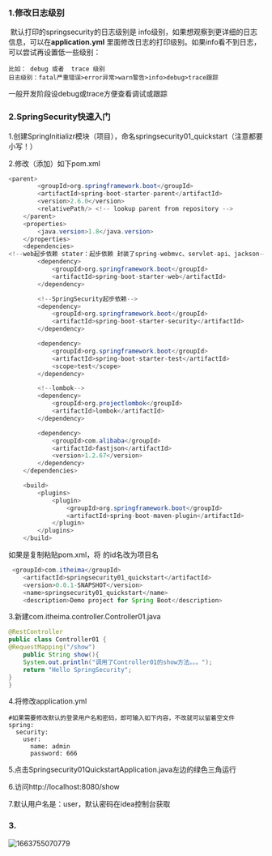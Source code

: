 ### 1.修改日志级别

​		默认打印的springsecurity的日志级别是 info级别，如果想观察到更详细的日志信息，可以在**application.yml** 里面修改日志的打印级别。如果info看不到日志，可以尝试再设置低一些级别：

```
比如： debug 或者  trace 级别
日志级别：fatal严重错误>error异常>warn警告>info>debug>trace跟踪
```

一般开发阶段设debug或trace方便查看调试或跟踪

### 2.SpringSecurity快速入门

1.创建SpringInitializr模块（项目），命名springsecurity01_quickstart（注意都要小写！）

2.修改（添加）如下pom.xml

```java
<parent>
        <groupId>org.springframework.boot</groupId>
        <artifactId>spring-boot-starter-parent</artifactId>
        <version>2.6.0</version>
        <relativePath/> <!-- lookup parent from repository -->
    </parent>
    <properties>
        <java.version>1.8</java.version>
    </properties>
    <dependencies>
<!--web起步依赖 stater：起步依赖 封装了spring-webmvc、servlet-api、jackson-databind、tomcat-->
        <dependency>
            <groupId>org.springframework.boot</groupId>
            <artifactId>spring-boot-starter-web</artifactId>
        </dependency>

        <!--SpringSecurity起步依赖-->
        <dependency>
            <groupId>org.springframework.boot</groupId>
            <artifactId>spring-boot-starter-security</artifactId>
        </dependency>

        <dependency>
            <groupId>org.springframework.boot</groupId>
            <artifactId>spring-boot-starter-test</artifactId>
            <scope>test</scope>
        </dependency>

        <!--lombok-->
        <dependency>
            <groupId>org.projectlombok</groupId>
            <artifactId>lombok</artifactId>
        </dependency>

        <dependency>
            <groupId>com.alibaba</groupId>
            <artifactId>fastjson</artifactId>
            <version>1.2.67</version>
        </dependency>
    </dependencies>

    <build>
        <plugins>
            <plugin>
                <groupId>org.springframework.boot</groupId>
                <artifactId>spring-boot-maven-plugin</artifactId>
            </plugin>
        </plugins>
    </build>
```

如果是复制粘贴pom.xml，将 <artifactId>的id名改为项目名

```java
 <groupId>com.itheima</groupId>
    <artifactId>springsecurity01_quickstart</artifactId>
    <version>0.0.1-SNAPSHOT</version>
    <name>springsecurity01_quickstart</name>
    <description>Demo project for Spring Boot</description>
```

3.新建com.itheima.controller.Controller01.java

```java
@RestController
public class Controller01 {
@RequestMapping("/show")
    public String show(){
    System.out.println("调用了Controller01的show方法。。。");
    return "Hello SpringSecurity";
}
}
```

4.将修改application.yml

```
#如果需要修改默认的登录用户名和密码，即可输入如下内容，不改就可以留着空文件
spring:
  security:
    user:
      name: admin
      password: 666
```

5.点击Springsecurity01QuickstartApplication.java左边的绿色三角运行

6.访问http://localhost:8080/show

7.默认用户名是：user，默认密码在idea控制台获取



### 3.

![1663755070779](C:\Users\Jasper\AppData\Roaming\Typora\typora-user-images\1663755070779.png)
